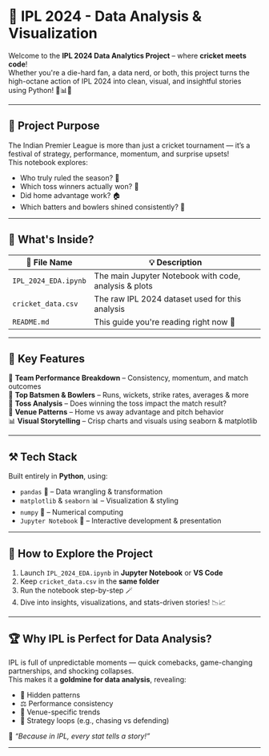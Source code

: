 # 🏏 IPL 2024 - Data Analysis & Visualization

Welcome to the **IPL 2024 Data Analytics Project** – where **cricket meets code**!  
Whether you're a die-hard fan, a data nerd, or both, this project turns the high-octane action of IPL 2024 into clean, visual, and insightful stories using Python! 🧠📊🔥

---

## 🎯 Project Purpose

The Indian Premier League is more than just a cricket tournament — it’s a festival of strategy, performance, momentum, and surprise upsets!  
This notebook explores:
- Who truly ruled the season? 👑  
- Which toss winners actually won? 🎲  
- Did home advantage work? 🏠  
- Which batters and bowlers shined consistently? 🌟  

---

## 📁 What's Inside?

| 📄 File Name            | 💡 Description                                      |
|------------------------|-----------------------------------------------------|
| `IPL_2024_EDA.ipynb`   | The main Jupyter Notebook with code, analysis & plots |
| `cricket_data.csv`     | The raw IPL 2024 dataset used for this analysis       |
| `README.md`            | This guide you're reading right now 📘               |

---

## 🌟 Key Features

🧢 **Team Performance Breakdown** – Consistency, momentum, and match outcomes  
🏏 **Top Batsmen & Bowlers** – Runs, wickets, strike rates, averages & more  
🎲 **Toss Analysis** – Does winning the toss impact the match result?  
📍 **Venue Patterns** – Home vs away advantage and pitch behavior  
📊 **Visual Storytelling** – Crisp charts and visuals using seaborn & matplotlib

---

## ⚒️ Tech Stack

Built entirely in **Python**, using:

- `pandas` 🧮 – Data wrangling & transformation  
- `matplotlib` & `seaborn` 📊 – Visualization & styling  
- `numpy` 🔢 – Numerical computing  
- `Jupyter Notebook` 🧪 – Interactive development & presentation

---

## 🚀 How to Explore the Project

1. Launch `IPL_2024_EDA.ipynb` in **Jupyter Notebook** or **VS Code**
2. Keep `cricket_data.csv` in the **same folder**
3. Run the notebook step-by-step 🪄
4. Dive into insights, visualizations, and stats-driven stories! 📉📈

---

## 🏆 Why IPL is Perfect for Data Analysis?

IPL is full of unpredictable moments — quick comebacks, game-changing partnerships, and shocking collapses.  
This makes it a **goldmine for data analysis**, revealing:
- 🎯 Hidden patterns
- ⚖️ Performance consistency
- 📍 Venue-specific trends
- 🔁 Strategy loops (e.g., chasing vs defending)

🏁 _“Because in IPL, every stat tells a story!”_

---
